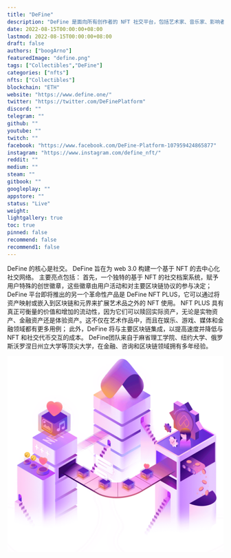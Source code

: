 ```yaml
---
title: "DeFine"
description: "DeFine 是面向所有创作者的 NFT 社交平台，包括艺术家、音乐家、影响者、游戏玩家和运动员。该平台促进所有社交互动"
date: 2022-08-15T00:00:00+08:00
lastmod: 2022-08-15T00:00:00+08:00
draft: false
authors: ["boogArno"]
featuredImage: "define.png"
tags: ["Collectibles","DeFine"]
categories: ["nfts"]
nfts: ["Collectibles"]
blockchain: "ETH"
website: "https://www.define.one/"
twitter: "https://twitter.com/DeFinePlatform"
discord: ""
telegram: ""
github: ""
youtube: ""
twitch: ""
facebook: "https://www.facebook.com/DeFine-Platform-107959424865877"
instagram: "https://www.instagram.com/define_nft/"
reddit: ""
medium: ""
steam: ""
gitbook: ""
googleplay: ""
appstore: ""
status: "Live"
weight: 
lightgallery: true
toc: true
pinned: false
recommend: false
recommend1: false
---
```

DeFine 的核心是社交。 DeFine 旨在为 web 3.0 构建一个基于 NFT 的去中心化社交网络。
主要亮点包括：
首先，一个独特的基于 NFT 的社交档案系统，赋予用户特殊的创世徽章，这些徽章由用户活动和对主要区块链协议的参与决定；
DeFine 平台即将推出的另一个革命性产品是 DeFine NFT PLUS，它可以通过将资产映射或嵌入到区块链和元界来扩展艺术品之外的 NFT 使用。 NFT PLUS 具有真正可衡量的价值和增加的流动性，因为它们可以赎回实际资产，无论是实物资产、金融资产还是体验资产。这不仅在艺术作品中，而且在娱乐、游戏、媒体和金融领域都有更多用例；
此外，DeFine 将与主要区块链集成，以提高速度并降低与 NFT 和社交代币交互的成本。
DeFine团队来自于麻省理工学院、纽约大学、俄罗斯沃罗涅日州立大学等顶尖大学，在金融、咨询和区块链领域拥有多年经验。

![intro1.b841f5e0](intro1.b841f5e0.png)
